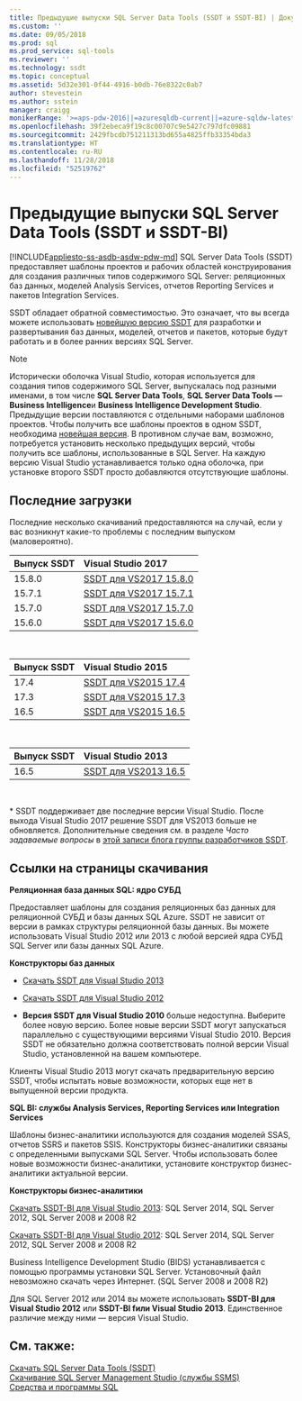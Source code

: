 ```yaml
---
title: Предыдущие выпуски SQL Server Data Tools (SSDT и SSDT-BI) | Документация Майкрософт
ms.custom: ''
ms.date: 09/05/2018
ms.prod: sql
ms.prod_service: sql-tools
ms.reviewer: ''
ms.technology: ssdt
ms.topic: conceptual
ms.assetid: 5d32e301-0f44-4916-b0db-76e8322c0ab7
author: stevestein
ms.author: sstein
manager: craigg
monikerRange: '>=aps-pdw-2016||=azuresqldb-current||=azure-sqldw-latest||>=sql-server-2016||=sqlallproducts-allversions||=azuresqldb-mi-current'
ms.openlocfilehash: 39f2ebeca9f19c8c00707c9e5427c797dfc09881
ms.sourcegitcommit: 2429fbcdb751211313bd655a4825ffb33354bda3
ms.translationtype: HT
ms.contentlocale: ru-RU
ms.lasthandoff: 11/28/2018
ms.locfileid: "52519762"
---
```

# <a name="previous-releases-of-sql-server-data-tools-ssdt-and-ssdt-bi"></a>Предыдущие выпуски SQL Server Data Tools (SSDT и SSDT-BI)
[!INCLUDE[appliesto-ss-asdb-asdw-pdw-md](../includes/appliesto-ss-asdb-asdw-pdw-md.md)]
SQL Server Data Tools (SSDT) предоставляет шаблоны проектов и рабочих областей конструирования для создания различных типов содержимого SQL Server: реляционных баз данных, моделей Analysis Services, отчетов Reporting Services и пакетов Integration Services.  
  
SSDT обладает обратной совместимостью. Это означает, что вы всегда можете использовать [новейшую версию SSDT](download-sql-server-data-tools-ssdt.md) для разработки и развертывания баз данных, моделей, отчетов и пакетов, которые будут работать и в более ранних версиях SQL Server.  
  
> [!NOTE]  
> Исторически оболочка Visual Studio, которая используется для создания типов содержимого SQL Server, выпускалась под разными именами, в том числе **SQL Server Data Tools**, **SQL Server Data Tools — Business Intelligence**и **Business Intelligence Development Studio**. Предыдущие версии поставляются с отдельными наборами шаблонов проектов. Чтобы получить все шаблоны проектов в одном SSDT, необходима [новейшая версия](download-sql-server-data-tools-ssdt.md). В противном случае вам, возможно, потребуется установить несколько предыдущих версий, чтобы получить все шаблоны, использованные в SQL Server.  На каждую версию Visual Studio устанавливается только одна оболочка, при установке второго SSDT просто добавляются отсутствующие шаблоны.  

## <a name="recent-downloads"></a>Последние загрузки

Последние несколько скачиваний предоставляются на случай, если у вас возникнут какие-то проблемы с последним выпуском (маловероятно).

|Выпуск SSDT| Visual Studio 2017|
|:---|:---|
|15.8.0|[SSDT для VS2017 15.8.0](https://go.microsoft.com/fwlink/?linkid=2014060)|
|15.7.1|[SSDT для VS2017 15.7.1](https://go.microsoft.com/fwlink/?LinkId=875613)|
|15.7.0|[SSDT для VS2017 15.7.0](https://go.microsoft.com/fwlink/?LinkId=874716)|
|15.6.0|[SSDT для VS2017 15.6.0](https://go.microsoft.com/fwlink/?LinkId=871368)|
<br>

|Выпуск SSDT| Visual Studio 2015|
|:---|:---|
|17.4|[SSDT для VS2015 17.4](https://go.microsoft.com/fwlink/?linkid=863440)|
|17.3|[SSDT для VS2015 17.3](https://go.microsoft.com/fwlink/?linkid=858660)|
|16.5|[SSDT для VS2015 16.5](https://go.microsoft.com/fwlink/?LinkID=832313)|  
<br>

|Выпуск SSDT| Visual Studio 2013|
|:---|:---|
|16.5|[SSDT для VS2013 16.5](https://go.microsoft.com/fwlink/?LinkID=832308)|  
<br>


\* SSDT поддерживает две последние версии Visual Studio. После выхода Visual Studio 2017 решение SSDT для VS2013 больше не обновляется. Дополнительные сведения см. в разделе *Часто задаваемые вопросы* в [этой записи блога группы разработчиков SSDT](https://blogs.msdn.microsoft.com/ssdt/2017/03/10/sql-server-data-tools-17-0-rc-and-ssdt-in-vs2017/).

  
## <a name="links-to-download-pages"></a>Ссылки на страницы скачивания 
**Реляционная база данных SQL: ядро СУБД**  
  
Предоставляет шаблоны для создания реляционных баз данных для реляционной СУБД и базы данных SQL Azure. SSDT не зависит от версии в рамках структуры реляционной базы данных. Вы можете использовать Visual Studio 2012 или 2013 с любой версией ядра СУБД SQL Server или базы данных SQL Azure.  
  
**Конструкторы баз данных**  
  
-   [Скачать SSDT для Visual Studio 2013](https://msdn.microsoft.com/dn864412)  
  
-   [Скачать SSDT для Visual Studio 2012](https://msdn.microsoft.com/jj650015)  
  
-   **Версия SSDT для Visual Studio 2010** больше недоступна. Выберите более новую версию. Более новые версии SSDT могут запускаться параллельно с существующими версиями Visual Studio 2010. Версия SSDT не обязательно должна соответствовать полной версии Visual Studio, установленной на вашем компьютере.  
  
Клиенты Visual Studio 2013 могут скачать предварительную версию SSDT, чтобы испытать новые возможности, которых еще нет в выпущенной версии продукта.  
  
**SQL BI: службы Analysis Services, Reporting Services или Integration Services**  
  
Шаблоны бизнес-аналитики используются для создания моделей SSAS, отчетов SSRS и пакетов SSIS. Конструкторы бизнес-аналитики связаны с определенными выпусками SQL Server. Чтобы использовать более новые возможности бизнес-аналитики, установите конструктор бизнес-аналитики актуальной версии.  
  
**Конструкторы бизнес-аналитики**  
  
[Скачать SSDT-BI для Visual Studio 2013](https://www.microsoft.com/download/details.aspx?id=42313): SQL Server 2014, SQL Server 2012, SQL Server 2008 и 2008 R2  
  
[Скачать SSDT-BI для Visual Studio 2012](https://www.microsoft.com/download/details.aspx?id=36843): SQL Server 2014, SQL Server 2012, SQL Server 2008 и 2008 R2  
  
Business Intelligence Development Studio (BIDS) устанавливается с помощью программы установки SQL Server. Установочный файл невозможно скачать через Интернет. (SQL Server 2008 и 2008 R2)  
  
Для SQL Server 2012 или 2014 вы можете использовать **SSDT-BI для Visual Studio 2012** или **SSDT-BI fили Visual Studio 2013**. Единственное различие между ними — версия Visual Studio.  
  
## <a name="see-also"></a>См. также:  
[Скачать SQL Server Data Tools &#40;SSDT&#41;](../ssdt/download-sql-server-data-tools-ssdt.md)  
[Скачивание SQL Server Management Studio (службы SSMS)](../ssms/download-sql-server-management-studio-ssms.md)  
[Средства и программы SQL](../tools/overview-sql-tools.md)
